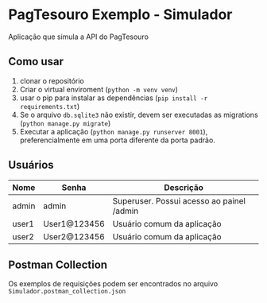 # PagTesouro Exemplo - Simulador

Aplicação que simula a API do PagTesouro

## Como usar

1. clonar o repositório
2. Criar o virtual enviroment (`python -m venv venv`)
3. usar o pip para instalar as dependências (`pip install -r requirements.txt`)
4. Se o arquivo `db.sqlite3` não existir, devem ser executadas as migrations (`python manage.py migrate`)
5. Executar a aplicação (`python manage.py runserver 8001`), preferencialmente em uma porta diferente da porta padrão.

## Usuários

| Nome  | Senha        | Descrição                                 |
| ----- | ------------ | ----------------------------------------- |
| admin | admin        | Superuser. Possui acesso ao painel /admin |
| user1 | User1@123456 | Usuário comum da aplicação                |
| user2 | User2@123456 | Usuário comum da aplicação                |

## Postman Collection

Os exemplos de requisições podem ser encontrados no arquivo `Simulador.postman_collection.json`
